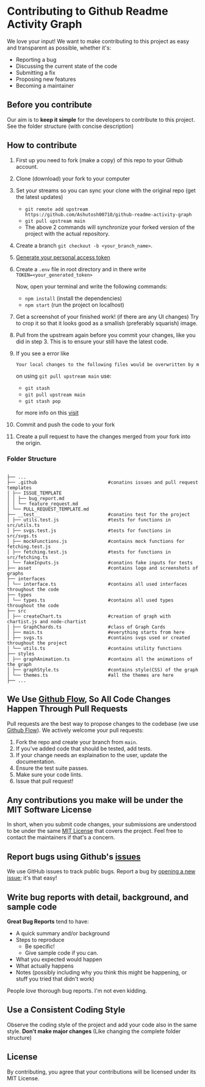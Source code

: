 # Contributing to Github Readme Activity Graph

We love your input! We want to make contributing to this project as easy and transparent as possible, whether it's:

- Reporting a bug
- Discussing the current state of the code
- Submitting a fix
- Proposing new features
- Becoming a maintainer

## Before you contribute

Our aim is to **keep it simple** for the developers to contribute to this project. See the folder structure (with concise description)

## How to contribute

1. First up you need to fork (make a copy) of this repo to your Github account.

2. Clone (download) your fork to your computer

3. Set your streams so you can sync your clone with the original repo (get the latest updates)

   - `git remote add upstream https://github.com/Ashutosh00710/github-readme-activity-graph`
   - `git pull upstream main`
   - The above 2 commands will synchronize your forked version of the project with the actual repository.

4. Create a branch `git checkout -b <your_branch_name>`.

5. [Generate your personal access token](https://github.com/settings/tokens)

6. Create a `.env` file in root directory and in there write  
   `TOKEN=<your_generated_token>`

   Now, open your terminal and write the following commands:

   - `npm install` (install the dependencies)
   - `npm start` (run the project on localhost)

7. Get a screenshot of your finished work! (if there are any UI changes) Try to crop it so that it looks good as a smallish (preferably squarish) image.

8. Pull from the upstream again before you commit your changes, like you did in step 3. This is to ensure your still have the latest code.

9. If you see a error like

   ```md
   Your local changes to the following files would be overwritten by merge. Please commit your changes or stash them before you merge
   ```

   on using `git pull upstream main` use:

   - `git stash`
   - `git pull upstream main`
   - `git stash pop`

   for more info on this [visit](https://bluecast.tech/blog/git-stash/)

10. Commit and push the code to your fork

11. Create a pull request to have the changes merged from your fork into the origin.

### Folder Structure

```

├── ...
├── .github                          #conatins issues and pull request templates
│ ├── ISSUE_TEMPLATE
│ │ ├── bug_report.md
│ │ └── feature_request.md
│ └── PULL_REQUEST_TEMPLATE.md
├── __test__                         #conatins test for the project
│ ├── utils.test.js                  #tests for functions in src/utils.ts
│ ├── svgs.test.js                   #tests for functions in src/svgs.ts
│ ├── mockFunctions.js               #contains mock functions for fetching.test.js
│ ├── fetching.test.js               #tests for functions in src/fetching.ts
│ └── fakeInputs.js                  #conatins fake inputs for tests
├── asset                            #contains logo and screenshots of graphs
├── interfaces
│ └── interface.ts                   #contains all used interfaces throughout the code
├── types
│ └── types.ts                       #contains all used types throughout the code
├── src
│ ├── createChart.ts                 #creation of graph with chartist.js and node-chartist
│ ├── GraphChards.ts                 #class of Graph Cards
│ ├── main.ts                        #everything starts from here
│ ├── svgs.ts                        #contains svgs used or created throughout the project
│ └── utils.ts                       #contains utility functions
├── styles
│ ├── graphAnimation.ts              #contains all the animations of the graph
│ ├── graphStyle.ts                  #contains style(CSS) of the graph
│ └── themes.ts                      #all the themes are here
├── ...

```

## We Use [Github Flow](https://guides.github.com/introduction/flow/index.html), So All Code Changes Happen Through Pull Requests

Pull requests are the best way to propose changes to the codebase (we use [Github Flow](https://guides.github.com/introduction/flow/index.html)). We actively welcome your pull requests:

1. Fork the repo and create your branch from `main`.
2. If you've added code that should be tested, add tests.
3. If your change needs an explaination to the user, update the documentation.
4. Ensure the test suite passes.
5. Make sure your code lints.
6. Issue that pull request!

## Any contributions you make will be under the MIT Software License

In short, when you submit code changes, your submissions are understood to be under the same [MIT License](http://choosealicense.com/licenses/mit/) that covers the project. Feel free to contact the maintainers if that's a concern.

## Report bugs using Github's [issues](../../issues)

We use GitHub issues to track public bugs. Report a bug by [opening a new issue](../../issues); it's that easy!

## Write bug reports with detail, background, and sample code

**Great Bug Reports** tend to have:

- A quick summary and/or background
- Steps to reproduce
  - Be specific!
  - Give sample code if you can.
- What you expected would happen
- What actually happens
- Notes (possibly including why you think this might be happening, or stuff you tried that didn't work)

People _love_ thorough bug reports. I'm not even kidding.

## Use a Consistent Coding Style

Observe the coding style of the project and add your code also in the same style.
**Don't make major changes** (Like changing the complete folder structure)

## License

By contributing, you agree that your contributions will be licensed under its MIT License.

